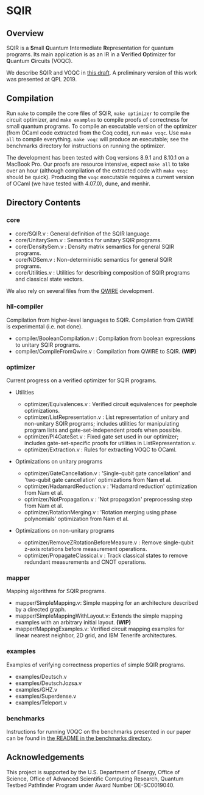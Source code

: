 # SQIR

## Overview

SQIR is a **S**mall **Q**uantum **I**ntermediate **R**epresentation for quantum programs.
Its main application is as an IR in a **V**erified **O**ptimizer for **Q**uantum **C**ircuits (VOQC).

We describe SQIR and VOQC in [this draft](https://www.cs.umd.edu/~mwh/papers/hietala19voqc.html). A preliminary version of this work was presented at QPL 2019.

## Compilation

Run `make` to compile the core files of SQIR, `make optimizer` to compile the circuit optimizer, and `make examples` to compile proofs of correctness for small quantum programs. To compile an executable version of the optimizer (from OCaml code extracted from the Coq code), run `make voqc`. Use `make all` to compile everything. `make voqc` will produce an executable; see the benchmarks directory for instructions on running the optimizer. 

The development has been tested with Coq versions 8.9.1 and 8.10.1 on a MacBook Pro. Our proofs are resource intensive, expect `make all` to take over an hour (although compilation of the extracted code with `make voqc` should be quick). Producing the `voqc` executable requires a current version of OCaml (we have tested with 4.07.0), dune, and menhir.

## Directory Contents

### core

- core/SQIR.v : General definition of the SQIR language.
- core/UnitarySem.v : Semantics for unitary SQIR programs.
- core/DensitySem.v : Density matrix semantics for general SQIR programs.
- core/NDSem.v : Non-deterministic semantics for general SQIR programs.
- core/Utilities.v : Utilities for describing composition of SQIR programs and classical state vectors.

We also rely on several files from the [QWIRE](https://github.com/inQWIRE/QWIRE) development.

### hll-compiler

Compilation from higher-level languages to SQIR. Compilation from QWIRE is experimental (i.e. not done).

- compiler/BooleanCompilation.v : Compilation from boolean expressions to unitary SQIR programs.
- compiler/CompileFromQwire.v : Compilation from QWIRE to SQIR. **(WIP)**

### optimizer

Current progress on a verified optimizer for SQIR programs.

- Utilities
  - optimizer/Equivalences.v : Verified circuit equivalences for peephole optimizations.
  - optimizer/ListRepresentation.v : List representation of unitary and non-unitary SQIR programs; includes utilities for manipulating program lists and gate-set-independent proofs when possible.
  - optimizer/PI4GateSet.v : Fixed gate set used in our optimizer; includes gate-set-specific proofs for utilities in ListRepresentation.v.
  - optimizer/Extraction.v : Rules for extracting VOQC to OCaml.

- Optimizations on unitary programs
  - optimizer/GateCancellation.v : 'Single-qubit gate cancellation' and 'two-qubit gate cancellation' optimizations from Nam et al.
  - optimizer/HadamardReduction.v : 'Hadamard reduction' optimization from Nam et al.
  - optimizer/NotPropagation.v : 'Not propagation' preprocessing step from Nam et al.
  - optimizer/RotationMerging.v : 'Rotation merging using phase polynomials' optimization from Nam et al.

- Optimizations on non-unitary programs
  - optimizer/RemoveZRotationBeforeMeasure.v : Remove single-qubit z-axis rotations before measurement operations.
  - optimizer/PropagateClassical.v : Track classical states to remove redundant measurements and CNOT operations.

### mapper

Mapping algorithms for SQIR programs.

- mapper/SimpleMapping.v: Simple mapping for an architecture described by a directed graph.
- mapper/SimpleMappingWithLayout.v: Extends the simple mapping examples with an arbitrary initial layout. **(WIP)**
- mapper/MappingExamples.v: Verified circuit mapping examples for linear nearest neighbor, 2D grid, and IBM Tenerife architectures.

### examples

Examples of verifying correctness properties of simple SQIR programs.

- examples/Deutsch.v    
- examples/DeutschJozsa.v
- examples/GHZ.v
- examples/Superdense.v
- examples/Teleport.v  

### benchmarks

Instructions for running VOQC on the benchmarks presented in our paper can be found in [the README in the benchmarks directory](benchmarks/README.md).

## Acknowledgements

This project is supported by the U.S. Department of Energy, Office of Science, Office of Advanced Scientific Computing Research, Quantum Testbed Pathfinder Program under Award Number DE-SC0019040.
